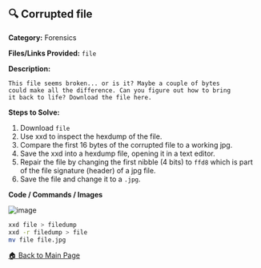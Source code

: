 ## 🔍 Corrupted file
**Category:** Forensics

**Files/Links Provided:** ```file```


**Description:**  

```
This file seems broken... or is it? Maybe a couple of bytes
could make all the difference. Can you figure out how to bring
it back to life? Download the file here.
```

**Steps to Solve:**  
1. Download ```file```
2. Use xxd to inspect the hexdump of the file.
3. Compare the first 16 bytes of the corrupted file to a working jpg.
4. Save the xxd into a hexdump file, opening it in a text editor.
5. Repair the file by changing the first nibble (4 bits) to ```ffd8``` which is part of the file signature (header) of a jpg file.
6. Save the file and change it to a ```.jpg```.

**Code / Commands / Images**

![image](https://github.com/Greenest-Guy/picoMini-CMU-Africa-CTF-Writeup/blob/main/images/compare.png)
```bash
xxd file > filedump
xxd -r filedump > file
mv file file.jpg
```
[🏠 Back to Main Page](https://github.com/Greenest-Guy/CMU-Africa-picoMini-Writeup)
